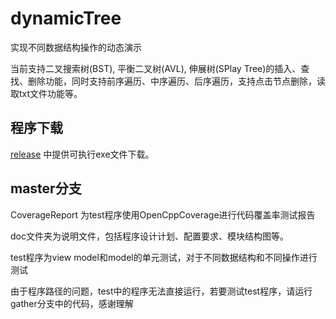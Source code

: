 # dynamicTree

实现不同数据结构操作的动态演示

当前支持二叉搜索树(BST), 平衡二叉树(AVL), 伸展树(SPlay Tree)的插入、查找、删除功能，同时支持前序遍历、中序遍历、后序遍历，支持点击节点删除，读取txt文件功能等。

## 程序下载

[release](https://github.com/Samsara-sd/dynamicTree/releases) 中提供可执行exe文件下载。

## master分支

CoverageReport 为test程序使用OpenCppCoverage进行代码覆盖率测试报告

doc文件夹为说明文件，包括程序设计计划、配置要求、模块结构图等。

test程序为view model和model的单元测试，对于不同数据结构和不同操作进行测试

由于程序路径的问题，test中的程序无法直接运行，若要测试test程序，请运行gather分支中的代码，感谢理解
